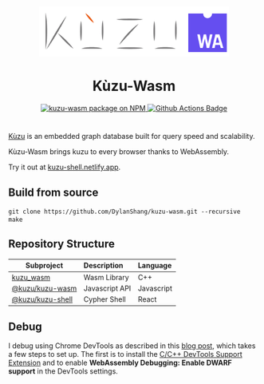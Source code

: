 <div align="center">
  <img src="https://raw.githubusercontent.com/dylanshang/kuzu-wasm/main/misc/logo.png" height="100">
  <h1>Kùzu-Wasm</h1>
</div>

<div align="center">
  <a href="https://www.npmjs.com/package/@kuzu/kuzu-wasm/v/latest">
    <img src="https://img.shields.io/npm/v/@kuzu/kuzu-wasm?logo=npm" alt="kuzu-wasm package on NPM">
  </a>
  <a href="https://github.com/dylanshang/kuzu-wasm/actions">
    <img src="https://github.com/dylanshang/kuzu-wasm/actions/workflows/shell.yml/badge.svg?branch=main" alt="Github Actions Badge">
  </a>
</div>
<h1></h1>

[Kùzu](https://github.com/kuzudb/kuzu) is an embedded graph database built for query speed and scalability.

Kùzu-Wasm brings kuzu to every browser thanks to WebAssembly.


Try it out at [kuzu-shell.netlify.app](https://kuzu-shell.netlify.app).

## Build from source
```shell
git clone https://github.com/DylanShang/kuzu-wasm.git --recursive
make
```

## Repository Structure

| Subproject                                               | Description    | Language   |
| -------------------------------------------------------- | :------------- | :--------- |
| [kuzu_wasm](/lib)                                      | Wasm Library   | C++        |
| [@kuzu/kuzu-wasm](/packages/kuzu-wasm)             | Javascript API | Javascript |
| [@kuzu/kuzu-shell](/packages/kuzu-shell) | Cypher Shell      | React       |

## Debug
I debug using Chrome DevTools as described in this [blog post](https://developer.chrome.com/blog/wasm-debugging-2020/), which takes a few steps to set up. The first is to install the [C/C++ DevTools Support Extension](https://chrome.google.com/webstore/detail/cc%20%20-devtools-support-dwa/pdcpmagijalfljmkmjngeonclgbbannb) and to enable **WebAssembly Debugging: Enable DWARF support** in the DevTools settings.